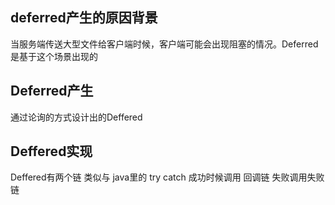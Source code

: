 ## deferred产生的原因背景


当服务端传送大型文件给客户端时候，客户端可能会出现阻塞的情况。Deferred是基于这个场景出现的


## Deferred产生

通过论询的方式设计出的Deffered


## Deffered实现


Deffered有两个链  类似与 java里的  try catch  成功时候调用 回调链 失败调用失败链



